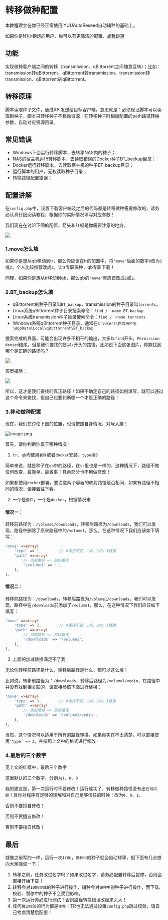 # 转移做种配置

本教程建立在你已经正常使用IYUUAutoReseed自动辅种的基础上。

如果你是N1小钢炮的用户，你可以有更简洁的配置，[点我跳转](https://github.com/AnthonyMSen/IYUUGuide/blob/main/others/Docker%E7%89%88%E5%AE%89%E8%A3%85%26%E9%85%8D%E7%BD%AE.md#%E8%BD%AC%E7%A7%BB%E5%81%9A%E7%A7%8D)

## 功能

实现做种客户端之间的转移（transmission、qBittorrent之间随意互转）；比如：
transmission转qBittorrent、qBittorrent转transmission、transmission转transmission、qBittorrent转qBittorrent。

## 转移原理

脚本读取种子文件，通过API发送给目标客户端。意思就是：必须保证脚本可以读取到种子，脚本只转移种子不移动资源！在转移种子时根据配置的path路径转换参数，自动对应资源目录。

## 常见错误

- Windows下面运行转移脚本，去转移NAS内的种子；
- NAS的宿主机运行转移脚本，去读取错误的Docker种子BT_backup目录；
- Docker运行转移脚本，去读取宿主机的种子BT_backup目录；
- 运行脚本的用户，无权读取种子目录；
- 转换路径配置错误；

## 配置讲解

在`config.php`中，设置下载客户端及之后的代码都是转移做种需要修改的，请务必认真仔细阅读教程，根据你的实际情况填写对应参数！

我们现在在讨论下图的配置，箭头和红框是你需要注意的地方。

![](https://i.loli.net/2020/10/11/UKhocZOH3R7Xwu6.png)

### 1.move怎么填

如果你是想从qb移动到tr，那么你应该在tr的配置中，将`'move'`后面的数字`0`改为`1`或`2`，个人比较推荐改成`2`，让tr专职保种，qb专职下载！

同理，如果你是想从tr移动到qb，那么qb的`'move'`就应该改成`1`或`2`。

### 2.BT_backup怎么填

- qBittorrent的种子目录叫`BT_backup`，transmission的种子目录叫`torrents`。
- Linux系统qBittorrent种子目录搜索命令：`find / -name BT_backup`
- Linux系统transmission种子目录搜索命令：`find / -name torrents`
- Windows系统qBittorrent种子目录，通常在`C:\Users\你的用户名\AppData\Local\qBittorrent\BT_backup`

搜索完成的界面，可能会出现许多不相干的输出，大多以`find`开头，`Permission denied`结尾，但是我们要找的是以`/`开头的路径，比如说下面这张图片，你能找到哪个是正确的路径吗？

![](https://i.loli.net/2020/10/11/aSkBj53tVgdrbOH.png)

答案揭晓：

![](https://i.loli.net/2020/10/11/c2xHqvXt3Ea1GYJ.png)

所以，这才是我们要找的真正路径！如果不确定自己的路径如何填写，就可以通过这个命令来查找，但自己也要判断哪一个才是正确的路径！

### 3.移动做种配置

现在，我们在讨论下图的位置，也请按照自身情况，对号入座！

![image.png](https://i.loli.net/2020/10/11/Pg7rOEkXA2NRBaw.png)

首先，请你判断你属于哪种情况！

1. `tr`、`qb`均使用`套件`或者`docker`安装，`type`填`0`

简单来说，就是种子在`qb`中的路径，在`tr`里也是一样的，这种情况下，路径不做任何改变，最简单，最省事！其余部分也不用做修改！

如果都使用`docker`部署，要注意两个容器的映射路径是否相同，如果有路径不相同的情况，请接着往下看。

2. 一个是`套件`，一个是`docker`，根据情况来

#### 情况一：

转移前路径为：`/volume1/downloads`，转移后路径为`/downloads`，我们可以发现，路径中删除了原来路径中的`/volume1`，那么，在这种情况下我们应该如下填写：
```php
'move' =>array(
    'type' => 1,        // 0保持不变，1减，2加，3替换
    'path' =>array(
        // 当前路径 => 目标路径
        '/volume1' => '',
    ),
),
```

#### 情况二：

转移前路径为：`/downloads`，转移后路径为`/volume1/downloads`，我们可以发现，路径中在`/downloads`前添加了`/volume1`，那么，在这种情况下我们应该如下填写：
```php
'move' =>array(
    'type' => 2,        // 0保持不变，1减，2加，3替换
    'path' =>array(
        // 当前路径 => 目标路径
        '/downloads' => '/volume1',
    ),
),
```

3. 上面的加减替换满足不了我

无论你转移前路径是什么，转移后路径是什么，都可以这么填！

比如说，转移前路径为：`/downloads`，转移后路径为`/volume1/vedio`，在路径中并没有找到相关联的，请直接参照下面进行替换：
```php
'move' =>array(
    'type' => 3,        // 0保持不变，1减，2加，3替换
    'path' =>array(
        // 当前路径 => 目标路径
        '/downloads' => '/volume1/vedio',
    ),
),
```

当然，这个情况可以适用于所有的路径转换，如果你实在不太清楚，可以直接使用`'type' => 3`，并按照上文中的格式进行修改！

### 4.最后的三个数字

见上文的红框中，最后三个数字

这里默认的三个数字，分别为`1`、`0`、`0`

我的建议是，第一次运行时不要修改！运行成功了，转移做种路径没有出`任何问题`！且你对程序有足够的理解和对自己足够信任的时候！改为`0`、`0`、`1`。

否则不要擅自修改！

否则不要擅自修改！

否则不要擅自修改！

## 最后

就像之前写的一样，运行一次`IYUU`，`做种中`的种子就会自动转移，但下面有几点想向大家强调一下：

1. 转移之前，任务改过名字吗？如果改过名字，请务必配置转移后暂停，否则会直接开始下载！
2. 转移会对`100%完成`的种子进行操作，辅种会对`做种中`的种子进行操作，而下载、校验、暂停中的种子不会受到影响。
3. 第一次运行务必进行测试！否则路径转换错误改起来头大！
4. 任何`跳过校验`的行为都是`作弊`！TR也无法通过设置`config.php`跳过校验，请自己考虑清楚后配置！